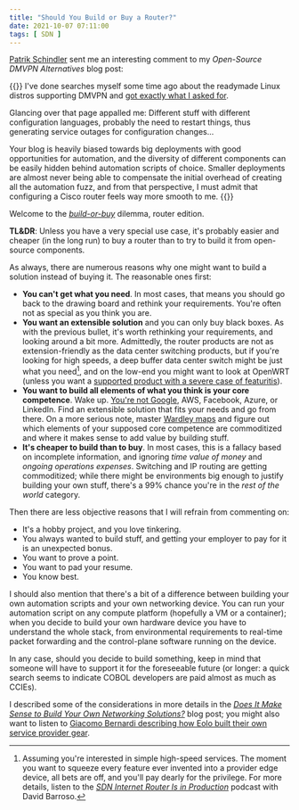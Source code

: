 ```yaml
---
title: "Should You Build or Buy a Router?"
date: 2021-10-07 07:11:00
tags: [ SDN ]
---
```

[Patrik Schindler](https://www.pocnet.net/) sent me an interesting comment to my *Open-Source DMVPN Alternatives* blog post:

{{<long-quote>}}
I've done searches myself some time ago about the readymade Linux distros supporting DMVPN and [got exactly what I asked for](https://wiki.alpinelinux.org/wiki/Dynamic_Multipoint_VPN_(DMVPN)_Phase_3_with_Quagga_NHRPd).

Glancing over that page appalled me: Different stuff with different configuration languages, probably the need to restart things, thus generating service outages for configuration changes...  

Your blog is heavily biased towards big deployments with good opportunities for automation, and the diversity of different components can be easily hidden behind automation scripts of choice. Smaller deployments are almost never being able to compensate the initial overhead of creating all the automation fuzz, and from that perspective, I must admit that configuring a Cisco router feels way more smooth to me. 
{{</long-quote>}}

Welcome to the *[build-or-buy](https://blog.ipspace.net/2020/12/video-build-or-buy.html)* dilemma, router edition. 
<!--more-->
**TL&DR**: Unless you have a very special use case, it's probably easier and cheaper (in the long run) to buy a router than to try to build it from open-source components.

As always, there are numerous reasons why one might want to build a solution instead of buying it. The reasonable ones first:

* **You can't get what you need**. In most cases, that means you should go back to the drawing board and rethink your requirements. You're often not as special as you think you are.
* **You want an extensible solution** and you can only buy black boxes. As with the previous bullet, it's worth rethinking your requirements, and looking around a bit more. Admittedly, the router products are not as extension-friendly as the data center switching products, but if you're looking for high speeds, a deep buffer data center switch might be just what you need[^1], and on the low-end you might want to look at OpenWRT (unless you want a [supported product with a severe case of featuritis](https://blog.ipspace.net/2018/12/can-i-replace-commercial-load-balancer.html)).
* **You want to build all elements of what you think is your core competence**. Wake up. [You're not Google](https://blog.ipspace.net/2016/03/you-want-your-network-to-be-like.html), AWS, Facebook, Azure, or LinkedIn. Find an extensible solution that fits your needs and go from there. On a more serious note, master [Wardley maps](https://en.wikipedia.org/wiki/Wardley_map) and figure out which elements of your supposed core competence are commoditized and where it makes sense to add value by building stuff.
* **It's cheaper to build than to buy**. In most cases, this is a fallacy based on incomplete information, and ignoring *time value of money* and *ongoing operations expenses*. Switching and IP routing are getting commoditized; while there might be environments big enough to justify building your own stuff, there's a 99% chance you're in the *rest of the world* category.

[^1]: Assuming you're interested in simple high-speed services. The moment you want to squeeze every feature ever invented into a provider edge device, all bets are off, and you'll pay dearly for the privilege. For more details, listen to the _[SDN Internet Router Is in Production](https://blog.ipspace.net/2015/10/sdn-internet-router-is-in-production-on.html)_ podcast with David Barroso.

Then there are less objective reasons that I will refrain from commenting on:

* It's a hobby project, and you love tinkering.
* You always wanted to build stuff, and getting your employer to pay for it is an unexpected bonus.
* You want to prove a point.
* You want to pad your resume.
* You know best.

I should also mention that there's a bit of a difference between building your own automation scripts and your own networking device. You can run your automation script on any compute platform (hopefully a VM or a container); when you decide to build your own hardware device you have to understand the whole stack, from environmental requirements to real-time packet forwarding and the control-plane software running on the device. 

In any case, should you decide to build something, keep in mind that someone will have to support it for the foreseeable future (or longer: a quick search seems to indicate COBOL developers are paid almost as much as CCIEs).

I described some of the considerations in more details in the _[Does It Make Sense to Build Your Own Networking Solutions?](https://blog.ipspace.net/2016/06/does-it-make-sense-to-build-your-own.html)_ blog post; you might also want to listen to [Giacomo Bernardi describing how Eolo built their own service provider gear](https://blog.ipspace.net/2016/06/build-your-own-service-provider-gear-on.html).

